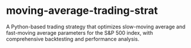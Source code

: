 # moving-average-trading-strat
A Python-based trading strategy that optimizes slow-moving average and fast-moving average parameters for the S&amp;P 500 index, with comprehensive backtesting and performance analysis.
